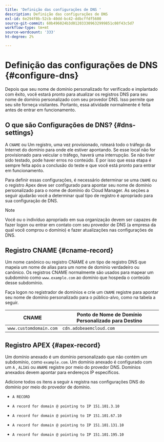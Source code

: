 ```yaml
---
title: 'Definição das configurações de DNS '
description: Definição das configurações de DNS
exl-id: 6e294f0b-52cb-40dd-bc42-ddbcffdf5600
source-git-commit: 60b496024b3d012033309632999851c08f43c5d7
workflow-type: tm+mt
source-wordcount: '333'
ht-degree: 2%

---
```


# Definição das configurações de DNS {#configure-dns}

Depois que seu nome de domínio personalizado for verificado e implantado com êxito, você estará pronto para atualizar os registros DNS para seu nome de domínio personalizado com seu provedor DNS. Isso permite que seu site forneça visitantes. Portanto, essa atividade normalmente é feita antes de entrar em funcionamento.

## O que são Configurações de DNS? {#dns-settings}

A `CNAME` ou Um registro, uma vez provisionado, roteará todo o tráfego da Internet do domínio para onde ele estiver apontando. Se esse local não for provisionado para veicular o tráfego, haverá uma interrupção. Se não tiver sido testado, pode haver erros no conteúdo. É por isso que essa etapa é sempre feita após a conclusão do teste e que você está pronto para entrar em funcionamento.

Para definir essas configurações, é necessário determinar se uma `CNAME` ou o registro Apex deve ser configurado para apontar seu nome de domínio personalizado para o nome de domínio do Cloud Manager. As seções a seguir ajudarão você a determinar qual tipo de registro é apropriado para sua configuração de DNS.

>[!NOTE]
>
>Você ou o indivíduo apropriado em sua organização devem ser capazes de fazer logon ou entrar em contato com seu provedor de DNS (a empresa da qual você comprou o domínio) e fazer atualizações nas configurações de DNS.

## Registro CNAME {#cname-record}

Um nome canônico ou registro CNAME é um tipo de registro DNS que mapeia um nome de alias para um nome de domínio verdadeiro ou canônico. Os registros CNAME normalmente são usados para mapear um subdomínio como `www.example.com` ao domínio que hospeda o conteúdo desse subdomínio.

Faça logon no registrador de domínios e crie um `CNAME` registre para apontar seu nome de domínio personalizado para o público-alvo, como na tabela a seguir.

| CNAME | Ponto de Nome de Domínio Personalizado para Destino |
|--- |--- |
| `www.customdomain.com` | `cdn.adobeaemcloud.com` |

## Registro APEX {#apex-record}

Um domínio anexado é um domínio personalizado que não contém um subdomínio, como `example.com`. Um domínio anexado é configurado com um `A` , `ALIAS` ou `ANAME` registre por meio do provedor DNS. Domínios anexados devem apontar para endereços IP específicos.

Adicione todos os itens a seguir `A` registra nas configurações DNS do domínio por meio do provedor de domínio.

* `A RECORD`

* `A record for domain @ pointing to IP 151.101.3.10`

* `A record for domain @ pointing to IP 151.101.67.10`

* `A record for domain @ pointing to IP 151.101.131.10`

* `A record for domain @ pointing to IP 151.101.195.10`
